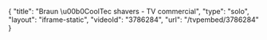 {
    "title": "Braun \u00b0CoolTec shavers - TV commercial",
    "type": "solo",
    "layout": "iframe-static",
    "videoId": "3786284",
    "url": "\/tvpembed\/3786284"
}